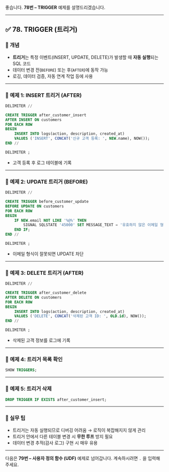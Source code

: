좋습니다.
**78번 – TRIGGER** 예제를 설명드리겠습니다.

---

## ✅ 78. TRIGGER (트리거)

### 📌 개념

* **트리거**는 특정 이벤트(INSERT, UPDATE, DELETE)가 발생할 때 **자동 실행**되는 SQL 코드
* 데이터 변경 전(`BEFORE`) 또는 후(`AFTER`)에 동작 가능
* 로깅, 데이터 검증, 자동 연계 작업 등에 사용

---

### 📄 예제 1: INSERT 트리거 (AFTER)

```sql
DELIMITER //

CREATE TRIGGER after_customer_insert
AFTER INSERT ON customers
FOR EACH ROW
BEGIN
    INSERT INTO logs(action, description, created_at)
    VALUES ('INSERT', CONCAT('신규 고객 등록: ', NEW.name), NOW());
END //

DELIMITER ;
```

* 고객 등록 후 로그 테이블에 기록

---

### 📄 예제 2: UPDATE 트리거 (BEFORE)

```sql
DELIMITER //

CREATE TRIGGER before_customer_update
BEFORE UPDATE ON customers
FOR EACH ROW
BEGIN
    IF NEW.email NOT LIKE '%@%' THEN
        SIGNAL SQLSTATE '45000' SET MESSAGE_TEXT = '유효하지 않은 이메일 형식';
    END IF;
END //

DELIMITER ;
```

* 이메일 형식이 잘못되면 UPDATE 차단

---

### 📄 예제 3: DELETE 트리거 (AFTER)

```sql
DELIMITER //

CREATE TRIGGER after_customer_delete
AFTER DELETE ON customers
FOR EACH ROW
BEGIN
    INSERT INTO logs(action, description, created_at)
    VALUES ('DELETE', CONCAT('삭제된 고객 ID: ', OLD.id), NOW());
END //

DELIMITER ;
```

* 삭제된 고객 정보를 로그에 기록

---

### 📄 예제 4: 트리거 목록 확인

```sql
SHOW TRIGGERS;
```

---

### 📄 예제 5: 트리거 삭제

```sql
DROP TRIGGER IF EXISTS after_customer_insert;
```

---

### 🧠 실무 팁

* 트리거는 자동 실행되므로 디버깅 어려움 → 로직이 복잡해지지 않게 관리
* 트리거 안에서 다른 테이블 변경 시 **무한 루프** 방지 필요
* 데이터 변경 추적(감사 로그) 구현 시 매우 유용

---

다음은 **79번 – 사용자 정의 함수 (UDF)** 예제로 넘어갑니다.
계속하시려면 `.` 을 입력해주세요.
